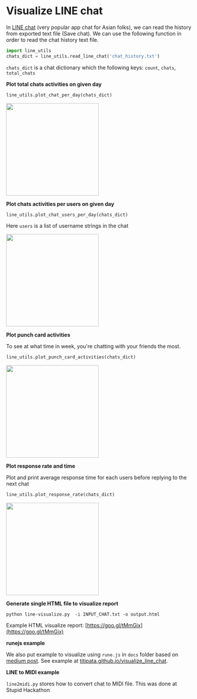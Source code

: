 # Visualize LINE chat

In [LINE chat](https://line.me/en/) (very popular app chat for Asian folks),
we can read the history from exported text file (Save chat).
We can use the following function in order to read the chat history text file.

```python
import line_utils
chats_dict = line_utils.read_line_chat('chat_history.txt')
```

`chats_dict` is a chat dictionary which the following keys: `count`, `chats`, `total_chats`


**Plot total chats activities on given day**

```python
line_utils.plot_chat_per_day(chats_dict)
```

<div align = 'left'>
  <img src="image/chat_per_day.jpg" width="250" />
</div>

**Plot chats activities per users on given day**

```python
line_utils.plot_chat_users_per_day(chats_dict)
```

Here `users` is a list of username strings in the chat

<div align = 'left'>
  <img src="image/chat_users_per_day.jpg" width="250" />
</div>

**Plot punch card activities**

To see at what time in week, you're chatting with your friends the most.

```python
line_utils.plot_punch_card_activities(chats_dict)
```

<div align = 'left'>
  <img src="image/punch_card.jpg" width="250" />
</div>

**Plot response rate and time**

Plot and print average response time for each users before replying
to the next chat

```python
line_utils.plot_response_rate(chats_dict)
```

<div align = 'left'>
  <img src="image/response_time.jpg" width="250" />
</div>

**Generate single HTML file to visualize report**
```
python line-visualize.py  -i INPUT_CHAT.txt -o output.html
```

Example HTML visualize report: 
[https://goo.gl/tMmGix](https://goo.gl/tMmGix)

**runejs example**

We also put example to visualize using `rune.js` in `docs` folder based on [medium post](https://medium.com/@wipaweeeeee/call-me-adele-f37162b6ffe5).
See example at [titipata.github.io/visualize_line_chat](https://titipata.github.io/visualize_line_chat/).


**LINE to MIDI example**

`line2midi.py` stores how to convert chat to MIDI file. This was done at
Stupid Hackathon 
